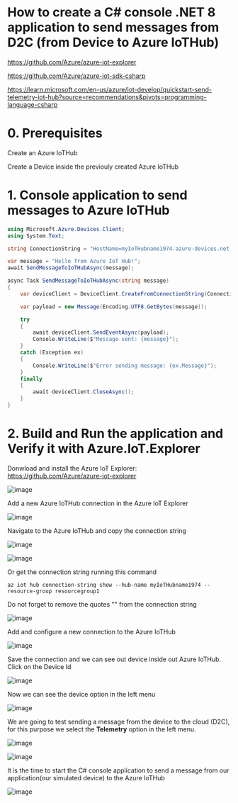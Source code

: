 # How to create a C# console .NET 8 application to send messages from D2C (from Device to Azure IoTHub)

https://github.com/Azure/azure-iot-explorer

https://github.com/Azure/azure-iot-sdk-csharp

https://learn.microsoft.com/en-us/azure/iot-develop/quickstart-send-telemetry-iot-hub?source=recommendations&pivots=programming-language-csharp

# 0. Prerequisites

Create an Azure IoTHub

Create a Device inside the previouly created Azure IoTHub

# 1. Console application to send messages to Azure IoTHub

```csharp
using Microsoft.Azure.Devices.Client;
using System.Text;

string ConnectionString = "HostName=myIoTHubname1974.azure-devices.net;DeviceId=myDevice;SharedAccessKey=EzLbRGucSovGeSzk8WcfIvDuTqk752tpRAIoTO9Zbfk=";

var message = "Hello from Azure IoT Hub!";
await SendMessageToIoTHubAsync(message);

async Task SendMessageToIoTHubAsync(string message)
{
    var deviceClient = DeviceClient.CreateFromConnectionString(ConnectionString, TransportType.Mqtt);

    var payload = new Message(Encoding.UTF8.GetBytes(message));

    try
    {
        await deviceClient.SendEventAsync(payload);
        Console.WriteLine($"Message sent: {message}");
    }
    catch (Exception ex)
    {
        Console.WriteLine($"Error sending message: {ex.Message}");
    }
    finally
    {
        await deviceClient.CloseAsync();
    }
}
```

# 2. Build and Run the application and Verify it with Azure.IoT.Explorer

Donwload and install the Azure IoT Explorer: https://github.com/Azure/azure-iot-explorer

![image](https://github.com/luiscoco/AzureIoTHub_D2C/assets/32194879/1e67bdc1-883c-4ff2-98cd-7dc129b11597)

Add a new Azure IoTHub connection in the Azure IoT Explorer

![image](https://github.com/luiscoco/AzureIoTHub_D2C/assets/32194879/19592c7b-7f59-4d40-9b16-108f20c3d5f3)

Navigate to the Azure IoTHub and copy the connection string 

![image](https://github.com/luiscoco/AzureIoTHub_D2C/assets/32194879/ae04cfd8-0b77-4223-bbdf-b98bdd7c122e)

![image](https://github.com/luiscoco/AzureIoTHub_D2C/assets/32194879/881aaeab-a48d-4e74-a71f-cb2ca1f71c66)

Or get the connection string running this command

```
az iot hub connection-string show --hub-name myIoTHubname1974 --resource-group resourcegroup1
```
Do not forget to remove the quotes "" from the connection string

![image](https://github.com/luiscoco/AzureIoTHub_D2C/assets/32194879/3b3c2ef6-2d66-428b-9952-4ef2df54c036)

Add and configure a new connection to the Azure IoTHub

![image](https://github.com/luiscoco/AzureIoTHub_D2C/assets/32194879/2257f5a2-8e5b-4a22-b7a3-43865dcd6a70)

Save the connection and we can see out device inside out Azure IoTHub. Click on the Device Id

![image](https://github.com/luiscoco/AzureIoTHub_D2C/assets/32194879/799de791-f8c0-4df3-8c3e-57351c473091)

Now we can see the device option in the left menu

![image](https://github.com/luiscoco/AzureIoTHub_D2C/assets/32194879/c675b53d-8b33-4a3e-b1d8-40c7e4ef3c10)

We are going to test sending a message from the device to the cloud (D2C), for this purpose we select the **Telemetry** option in the left menu.

![image](https://github.com/luiscoco/AzureIoTHub_D2C/assets/32194879/abdd2a54-446d-4682-b0dd-62022c28ac06)

![image](https://github.com/luiscoco/AzureIoTHub_D2C/assets/32194879/20b45185-c7f5-4fea-9ec1-65175ecc68ae)

It is the time to start the C# console application to send a message from our application(our simulated device) to the Azure IoTHub

![image](https://github.com/luiscoco/AzureIoTHub_D2C/assets/32194879/1f2a6981-8fb4-4e7f-aebe-233728b0a6e6)
